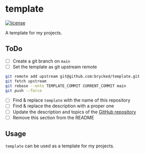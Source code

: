 # template

[![license](https://img.shields.io/github/license/brycked/template)](LICENSE.md)

A template for my projects.

## ToDo

- [ ] Create a git branch on `main`
- [ ] Set the template as git upstream remote
```sh
git remote add upstream git@github.com:brycked/template.git
git fetch upstream
git rebase --onto TEMPLATE_COMMIT CURRENT_COMMIT main
git push --force
```
- [ ] Find & replace `template` with the name of this repository
- [ ] Find & replace the description with a proper one
- [ ] Update the description and topics of the [GitHub repository](https://github.com/brycked/template)
- [ ] Remove this section from the README

## Usage

`template` can be used as a template for my projects.
